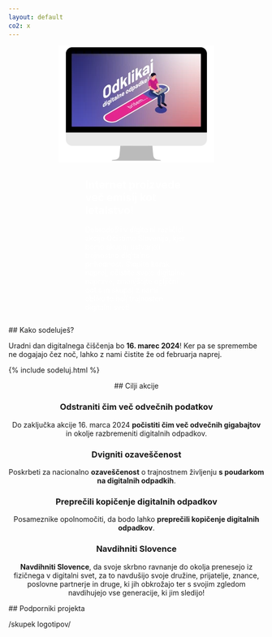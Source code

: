 ```yaml
---
layout: default
co2: x
---
```


<div style="display:flex; justify-content: space-evenly; flex-wrap: wrap; align-items: center; margin-bottom: 1em">
	<div style="">
		<img src="assets/img/dcd-si-kv.webp" width="306" height="230" alt="key visual projekta" aria-hidden="true">
	</div>
	<div style="baorder: 1px solid green; max-width: 40%; color:white">
		<h2 style="color:white">Internet proizvede več emisij kot letalstvo!</h2>
		<p>
			Dobrodošli v digitalni različici akcije Očistimo Slovenijo, kjer bomo skupaj ustvarjali trajnostno digitalno prihodnost. Stopite korak naprej, očistite svoje digitalne naprave, zmanjšajte ogljični odtis in skupaj z nami oblikujte bolj trajnosten digitalni svet!
		</p>
	</div>
</div>

<div class="block" markdown="1">
## Kako sodeluješ?

Uradni dan digitalnega čiščenja bo <strong>16. marec 2024</strong>! Ker pa se spremembe ne dogajajo čez noč, lahko z nami čistite že od februarja naprej.

{% include sodeluj.html %}

</div>

<div class="block para" markdown="1" style="text-align: center;">
## Cilji akcije

### Odstraniti čim več odvečnih podatkov
Do zaključka akcije 16. marca 2024 **počistiti čim več odvečnih gigabajtov** in okolje razbremeniti digitalnih odpadkov.

### Dvigniti ozaveščenost
Poskrbeti za nacionalno **ozaveščenost** o trajnostnem življenju **s poudarkom na digitalnih odpadkih**.

### Preprečili kopičenje digitalnih odpadkov
Posameznike opolnomočiti, da bodo lahko **preprečili kopičenje digitalnih odpadkov**.

### Navdihniti Slovence
**Navdihniti Slovence**, da svoje skrbno ravnanje do okolja prenesejo iz fizičnega v digitalni svet, za to navdušijo svoje družine, prijatelje, znance, poslovne partnerje in druge, ki jih obkrožajo ter s svojim zgledom navdihujejo vse generacije, ki jim sledijo!


</div>

<div class="block para" markdown="1">
## Podporniki projekta

/skupek logotipov/
</div>
